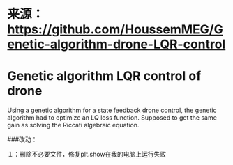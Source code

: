 # 来源：https://github.com/HoussemMEG/Genetic-algorithm-drone-LQR-control

# Genetic algorithm LQR control of drone

Using a genetic algorithm for a state feedback drone control, the genetic algorithm had to optimize an LQ loss function.
Supposed to get the same gain as solving the Riccati algebraic equation.


###改动：

１：删除不必要文件，修复plt.show在我的电脑上运行失败
